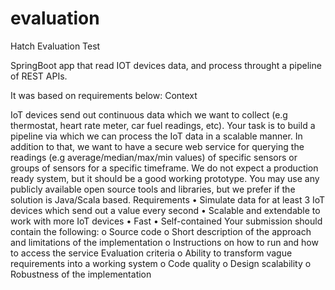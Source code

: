 # evaluation
Hatch Evaluation Test

SpringBoot app that read IOT devices data, and process throught a pipeline of REST APIs.


It was based on requirements below:
Context

IoT devices send out continuous data which we want to collect (e.g thermostat, heart rate meter,
car fuel readings, etc).
Your task is to build a pipeline via which we can process the IoT data in a scalable manner. In
addition to that, we want to have a secure web service for querying the readings (e.g
average/median/max/min values) of specific sensors or groups of sensors for a specific
timeframe.
We do not expect a production ready system, but it should be a good working prototype. You may
use any publicly available open source tools and libraries, but we prefer if the solution is
Java/Scala based.
Requirements
• Simulate data for at least 3 IoT devices which send out a value every second
• Scalable and extendable to work with more IoT devices
• Fast
• Self-contained Your submission should contain the following:
o Source code
o Short description of the approach and limitations of the implementation
o Instructions on how to run and how to access the service Evaluation criteria
o Ability to transform vague requirements into a working system
o Code quality
o Design scalability
o Robustness of the implementation
